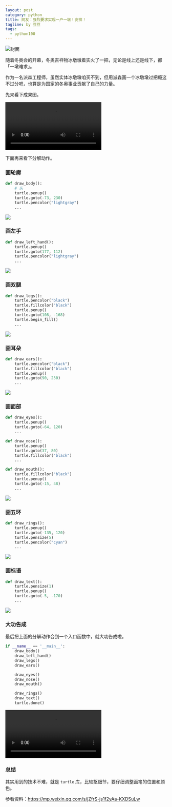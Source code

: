 ```yaml
---
layout: post
category: python
title: 网友：强烈要求实现一户一墩！安排！
tagline: by 豆豆
tags: 
  - python100
---
```


![封面](https://raw.githubusercontent.com/JustDoPython/justdopython.github.io/master/assets/images/2022/02/BingDwenDwen/logo.png)

随着冬奥会的开幕，冬奥吉祥物冰墩墩着实火了一把，无论是线上还是线下，都「一墩难求」。

作为一名派森工程师，虽然实体冰墩墩咱买不到，但用派森画一个冰墩墩过把瘾这不过分吧，也算是为国家的冬奥事业贡献了自己的力量。

先来看下成果图。

![](https://raw.githubusercontent.com/JustDoPython/justdopython.github.io/master/assets/images/2022/02/BingDwenDwen/001.mp4)

下面再来看下分解动作。

### 画轮廓

```python
def draw_body():
    # 头
    turtle.penup()
    turtle.goto(-73, 230)
    turtle.pencolor("lightgray")
    ...
```

![](https://raw.githubusercontent.com/JustDoPython/justdopython.github.io/master/assets/images/2022/02/BingDwenDwen/002.png)

### 画左手

```python
def draw_left_hand():
    turtle.penup()
    turtle.goto(177, 112)
    turtle.pencolor("lightgray")
    ...
```

![](https://raw.githubusercontent.com/JustDoPython/justdopython.github.io/master/assets/images/2022/02/BingDwenDwen/003.png)

### 画双腿

```python
def draw_legs():
    turtle.pencolor("black")
    turtle.fillcolor("black")
    turtle.penup()
    turtle.goto(108, -168)
    turtle.begin_fill()
    ...
```

![](https://raw.githubusercontent.com/JustDoPython/justdopython.github.io/master/assets/images/2022/02/BingDwenDwen/004.png)

### 画耳朵

```python
def draw_ears():
    turtle.pencolor("black")
    turtle.fillcolor("black")
    turtle.penup()
    turtle.goto(90, 230)
    ...
```

![](https://raw.githubusercontent.com/JustDoPython/justdopython.github.io/master/assets/images/2022/02/BingDwenDwen/005.png)

### 画面部

```python
def draw_eyes():
    turtle.penup()
    turtle.goto(-64, 120)
    ...

def draw_nose():
    turtle.penup()
    turtle.goto(37, 80)
    turtle.fillcolor("black")
    ...

def draw_mouth():
    turtle.fillcolor("black")
    turtle.penup()
    turtle.goto(-15, 48)
    ...
```

![](https://raw.githubusercontent.com/JustDoPython/justdopython.github.io/master/assets/images/2022/02/BingDwenDwen/006.png)

### 画五环

```python
def draw_rings():
    turtle.penup()
    turtle.goto(-135, 120)
    turtle.pensize(5)
    turtle.pencolor("cyan")
    ...
```

![](https://raw.githubusercontent.com/JustDoPython/justdopython.github.io/master/assets/images/2022/02/BingDwenDwen/007.png)

### 画标语

```python
def draw_text():
    turtle.pensize(1)
    turtle.penup()
    turtle.goto(-5, -170)
    ...
```

![](https://raw.githubusercontent.com/JustDoPython/justdopython.github.io/master/assets/images/2022/02/BingDwenDwen/008.png)

### 大功告成

最后把上面的分解动作合到一个入口函数中，就大功告成啦。

```python
if __name__ == '__main__':
    draw_body()
    draw_left_hand()
    draw_legs()
    draw_ears()

    draw_eyes()
    draw_nose()
    draw_mouth()

    draw_rings()
    draw_text()
    turtle.done()
```

![](https://raw.githubusercontent.com/JustDoPython/justdopython.github.io/master/assets/images/2022/02/BingDwenDwen/001.mp4)

### 总结

其实用到的技术不难，就是 `turtle` 库，比较抠细节，要仔细调整画笔的位置和颜色。

参看资料：https://mp.weixin.qq.com/s/jZfrS-js1f2yAa-KXDSuLw